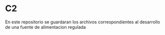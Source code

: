 # C2
En este repositorio se guardaran los archivos correspondientes al desarrollo de una fuente de alimentacion regulada
